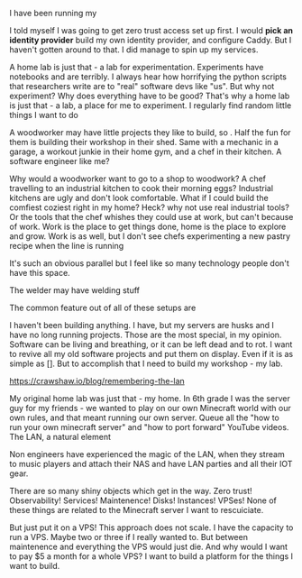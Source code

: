 I have been running my

I told myself I was going to get zero trust access set up first. I would **pick an identity provider** build my own identity provider, and configure Caddy. But I haven't gotten around to that. I did manage to spin up my services.

A home lab is just that - a lab for experimentation. Experiments have notebooks and are terribly. I always hear how horrifying the python scripts that researchers write are to "real" software devs like "us". But why not experiment? Why does everything have to be good? That's why a home lab is just that - a lab, a place for me to experiment. I regularly find random little things I want to do

A woodworker may have little projects they like to build, so . Half the fun for them is building their workshop in their shed. Same with a mechanic in a garage, a workout junkie in their home gym, and a chef in their kitchen. A software engineer like me? 

Why would a woodworker want to go to a shop to woodwork? A chef travelling to an industrial kitchen to cook their morning eggs? Industrial kitchens are ugly and don't look comfortable. What if I could build the comfiest coziest right in my home? Heck? why not use real industrial tools? Or the tools that the chef whishes they could use at work, but can't because of work. Work is the place to get things done, home is the place to explore and grow. Work is as well, but I don't see chefs experimenting a new pastry recipe when the line is running

It's such an obvious parallel but I feel like so many technology people don't have this space.

The welder may have welding stuff


The common feature out of all of these setups are 

I haven't been building anything. I have, but my servers are husks and I have no long running projects. Those are the most special, in my opinion. Software can be living and breathing, or it can be left dead and to rot. I want to revive all my old software projects and put them on display. Even if it is as simple as []. But to accomplish that I need to build my workshop - my lab.

https://crawshaw.io/blog/remembering-the-lan

My original home lab was just that - my home. In 6th grade I was the server guy for my friends - we wanted to play on our own Minecraft world with our own rules, and that meant running our own server. Queue all the "how to run your own minecraft server" and "how to port forward" YouTube videos. The LAN, a natural element

Non engineers have experienced the magic of the LAN, when they stream to music players and attach their NAS and have LAN parties and all their IOT gear.

There are so many shiny objects which get in the way. Zero trust! Observability! Services! Maintenence! Disks! Instances! VPSes! None of these things are related to the Minecraft server I want to rescuiciate.

But just put it on a VPS! This approach does not scale. I have the capacity to run a VPS. Maybe two or three if I really wanted to. But between maintenence and everything the VPS would just die. And why would I want to pay $5 a month for a whole VPS? I want to build a platform for the things I want to build.
